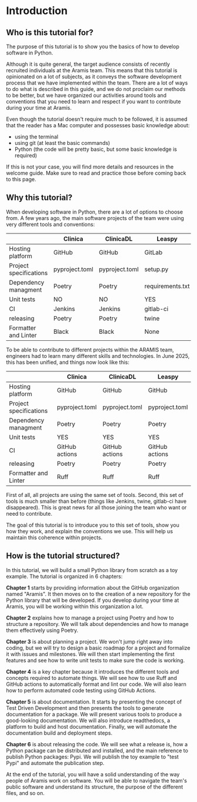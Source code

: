 # Introduction

## Who is this tutorial for?

The purpose of this tutorial is to show you the basics of how to develop software in Python.

Although it is quite general, the target audience consists of recently recruited individuals at the Aramis team. This means that this tutorial is opinionated on a lot of subjects, as it conveys the software development process that we have implemented within the team. There are a lot of ways to do what is described in this guide, and we do not proclaim our methods to be better, but we have organized our activities around tools and conventions that you need to learn and respect if you want to contribute during your time at Aramis.

Even though the tutorial doesn't require much to be followed, it is assumed that the reader has a Mac computer and possesses basic knowledge about:

- using the terminal
- using git (at least the basic commands)
- Python (the code will be pretty basic, but some basic knowledge is required)

If this is not your case, you will find more details and resources in the welcome guide. Make sure to read and practice those before coming back to this page.

## Why this tutorial?

When developing software in Python, there are a lot of options to choose from. A few years ago, the main software projects of the team were using very different tools and conventions:

|     | Clinica | ClinicaDL | Leaspy |
| -------- | ------- | ------- | ------- |
| Hosting platform  | GitHub | GitHub | GitLab |
| Project specifications | pyproject.toml | pyproject.toml | setup.py |
| Dependency managment | Poetry | Poetry | requirements.txt |
| Unit tests | NO | NO | YES |
| CI | Jenkins | Jenkins | gitlab-ci |
| releasing | Poetry | Poetry | twine |
| Formatter and Linter | Black | Black | None |

To be able to contribute to different projects within the ARAMIS team, engineers had to learn many different skills and technologies. In June 2025, this has been unified, and things now look like this:

|     | Clinica | ClinicaDL | Leaspy |
| -------- | ------- | ------- | ------- |
| Hosting platform  | GitHub | GitHub | GitHub |
| Project specifications | pyproject.toml | pyproject.toml | pyproject.toml |
| Dependency managment | Poetry | Poetry | Poetry |
| Unit tests | YES | YES | YES |
| CI | GitHub actions | GitHub actions | GitHub actions |
| releasing | Poetry | Poetry | Poetry |
| Formatter and Linter | Ruff | Ruff | Ruff |

First of all, all projects are using the same set of tools. Second, this set of tools is much smaller than before (things like Jenkins, twine, gitlab-ci have disappeared). This is great news for all those joining the team who want or need to contribute.

The goal of this tutorial is to introduce you to this set of tools, show you how they work, and explain the conventions we use. This will help us maintain this coherence within projects.

## How is the tutorial structured?

In this tutorial, we will build a small Python library from scratch as a toy example. The tutorial is organized in 6 chapters:

**Chapter 1** starts by providing information about the GitHub organization named "Aramis". It then moves on to the creation of a new repository for the Python library that will be developed. If you develop during your time at Aramis, you will be working within this organization a lot.

**Chapter 2** explains how to manage a project using Poetry and how to structure a repository. We will talk about dependencies and how to manage them effectively using Poetry.

**Chapter 3** is about planning a project. We won't jump right away into coding, but we will try to design a basic roadmap for a project and formalize it with issues and milestones. We will then start implementing the first features and see how to write unit tests to make sure the code is working.

**Chapter 4** is a key chapter because it introduces the different tools and concepts required to automate things. We will see how to use Ruff and GitHub actions to automatically format and lint our code. We will also learn how to perform automated code testing using GitHub Actions.

**Chapter 5** is about documentation. It starts by presenting the concept of Test Driven Development and then presents the tools to generate documentation for a package. We will present various tools to produce a good-looking documentation. We will also introduce readthedocs, a platform to build and host documentation. Finally, we will automate the documentation build and deployment steps.

**Chapter 6** is about releasing the code. We will see what a release is, how a Python package can be distributed and installed, and the main reference to publish Python packages: Pypi. We will publish the toy example to "test Pypi" and automate the publication step.

At the end of the tutorial, you will have a solid understanding of the way people of Aramis work on software. You will be able to navigate the team's public software and understand its structure, the purpose of the different files, and so on.

